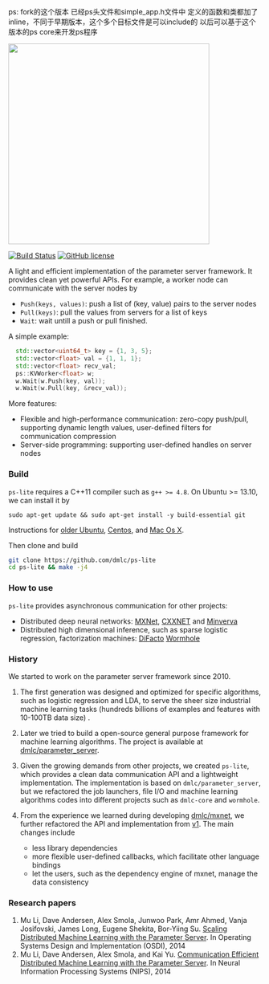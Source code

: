 ps: fork的这个版本 已经ps头文件和simple_app.h文件中 定义的函数和类都加了inline，不同于早期版本，这个多个目标文件是可以include的
以后可以基于这个版本的ps core来开发ps程序

<img src="http://parameterserver.org/images/parameterserver.png"  width=400 />

[![Build Status](https://travis-ci.org/dmlc/ps-lite.svg?branch=master)](https://travis-ci.org/dmlc/ps-lite)
[![GitHub license](http://dmlc.github.io/img/apache2.svg)](./LICENSE)

A light and efficient implementation of the parameter server
framework. It provides clean yet powerful APIs. For example, a worker node can
communicate with the server nodes by
- `Push(keys, values)`: push a list of (key, value) pairs to the server nodes
- `Pull(keys)`: pull the values from servers for a list of keys
- `Wait`: wait untill a push or pull finished.

A simple example:

```c++
  std::vector<uint64_t> key = {1, 3, 5};
  std::vector<float> val = {1, 1, 1};
  std::vector<float> recv_val;
  ps::KVWorker<float> w;
  w.Wait(w.Push(key, val));
  w.Wait(w.Pull(key, &recv_val));
```

More features:

- Flexible and high-performance communication: zero-copy push/pull, supporting
  dynamic length values, user-defined filters for communication compression
- Server-side programming: supporting user-defined handles on server nodes

### Build

`ps-lite` requires a C++11 compiler such as `g++ >= 4.8`. On Ubuntu >= 13.10, we
can install it by
```
sudo apt-get update && sudo apt-get install -y build-essential git
```
Instructions for
[older Ubuntu](http://ubuntuhandbook.org/index.php/2013/08/install-gcc-4-8-via-ppa-in-ubuntu-12-04-13-04/),
[Centos](http://linux.web.cern.ch/linux/devtoolset/),
and
[Mac Os X](http://hpc.sourceforge.net/).

Then clone and build

```bash
git clone https://github.com/dmlc/ps-lite
cd ps-lite && make -j4
```

### How to use

`ps-lite` provides asynchronous communication for other projects: 
  - Distributed deep neural networks:
    [MXNet](https://github.com/dmlc/mxnet),
    [CXXNET](https://github.com/dmlc/cxxnet) and
    [Minverva](https://github.com/minerva-developers/minerva)
  - Distributed high dimensional inference, such as sparse logistic regression,
    factorization machines:
    [DiFacto](https://github.com/dmlc/difacto)
    [Wormhole](https://github.com/dmlc/wormhole)

### History

We started to work on the parameter server framework since 2010.

1. The first generation was
designed and optimized for specific algorithms, such as logistic regression and
LDA, to serve the sheer size industrial machine learning tasks (hundreds billions of
examples and features with 10-100TB data size) .

2. Later we tried to build a open-source general purpose framework for machine learning
algorithms. The project is available at [dmlc/parameter_server](https://github.com/dmlc/parameter_server).

3. Given the growing demands from other projects, we created `ps-lite`, which provides a clean data communication API and a
lightweight implementation. The implementation is based on `dmlc/parameter_server`, but we refactored the job launchers, file I/O and machine
learning algorithms codes into different projects such as `dmlc-core` and
`wormhole`.

4. From the experience we learned during developing
   [dmlc/mxnet](https://github.com/dmlc/mxnet), we further refactored the API and implementation from [v1](https://github.com/dmlc/ps-lite/releases/tag/v1). The main
   changes include
   - less library dependencies
   - more flexible user-defined callbacks, which facilitate other language
   bindings
   - let the users, such as the dependency
     engine of mxnet, manage the data consistency

### Research papers
  1. Mu Li, Dave Andersen, Alex Smola, Junwoo Park, Amr Ahmed, Vanja Josifovski,
     James Long, Eugene Shekita, Bor-Yiing
     Su. [Scaling Distributed Machine Learning with the Parameter Server](http://www.cs.cmu.edu/~muli/file/parameter_server_osdi14.pdf). In
     Operating Systems Design and Implementation (OSDI), 2014
  2. Mu Li, Dave Andersen, Alex Smola, and Kai
     Yu. [Communication Efficient Distributed Machine Learning with the Parameter Server](http://www.cs.cmu.edu/~muli/file/parameter_server_nips14.pdf). In
     Neural Information Processing Systems (NIPS), 2014
